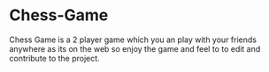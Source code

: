 # Chess-Game
Chess Game is a 2 player game which you an play with your friends anywhere as its on the web so enjoy the game and feel to to edit and contribute to the project.
